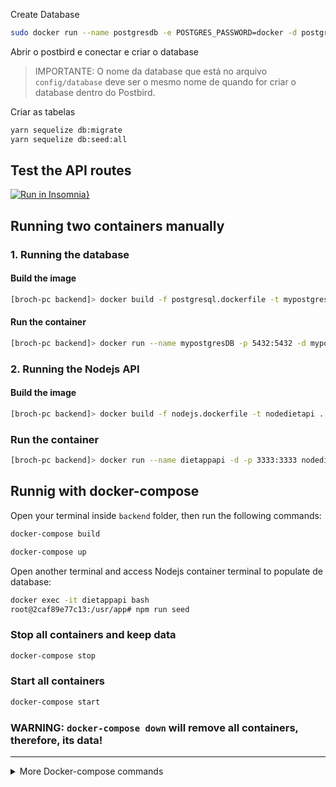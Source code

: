 Create Database

```sh
sudo docker run --name postgresdb -e POSTGRES_PASSWORD=docker -d postgres
```

Abrir o postbird e conectar e criar o database

> IMPORTANTE: O nome da database que está no arquivo `config/database` deve ser o mesmo nome de quando for criar o database dentro do Postbird.

Criar as tabelas

```sh
yarn sequelize db:migrate
yarn sequelize db:seed:all
```

## Test the API routes

[![Run in Insomnia}](https://insomnia.rest/images/run.svg)](https://insomnia.rest/run/?label=Diet%20App%20API&uri=https%3A%2F%2Fgist.githubusercontent.com%2Fbrochj%2F6fcb9495af9ed7df10cee44cac5dfdf5%2Fraw%2Fe89b021e9605c41530ada42f6c6a34797bf4eba0%2FDiet-app-API-insomniaV4.json)

## Running two containers manually

### 1. Running the database

#### Build the image

```sh
[broch-pc backend]> docker build -f postgresql.dockerfile -t mypostgres .
```

#### Run the container

```sh
[broch-pc backend]> docker run --name mypostgresDB -p 5432:5432 -d mypostgres
```

### 2. Running the Nodejs API

#### Build the image

```sh
[broch-pc backend]> docker build -f nodejs.dockerfile -t nodedietapi .
```

### Run the container

```sh
[broch-pc backend]> docker run --name dietappapi -d -p 3333:3333 nodedietapi
```

## Runnig with docker-compose

Open your terminal inside `backend` folder, then run the following commands:

```sh
docker-compose build
```

```sh
docker-compose up
```

Open another terminal and access Nodejs container terminal to populate de database:

```sh
docker exec -it dietappapi bash
root@2caf89e77c13:/usr/app# npm run seed
```

### Stop all containers and keep data

```sh
docker-compose stop
```

### Start all containers

```sh
docker-compose start
```

### WARNING: `docker-compose down` will remove all containers, therefore, its data!

---

<details><summary>More Docker-compose commands</summary>

### Docker-compose commands

| Command   | Description                                |
| --------- | ------------------------------------------ |
| `build`   | Build or rebuild services                  |
| `up`      | Create and start containers                |
| `stop`    | Stop services                              |
| `start`   | Start services                             |
| `restart` | Restart containers                         |
| `down`    | Stop and **remove containers**, networks   |
| `rm`      | Removes stopped service containers         |
| `kill`    | Force stop service containers.             |
| `ls`      | List running compose projects              |
| `exec`    | Execute a command in a running container.  |
| `top`     | Display the running processes              |
| `ps`      | List containers                            |
| `port`    | Print the public port for a port binding.  |
| `images`  | List images used by the created containers |
| `run`     | Run a one-off command on a service.        |
| `pause`   | pause services                             |
| `unpause` | unpause services                           |

</details>
